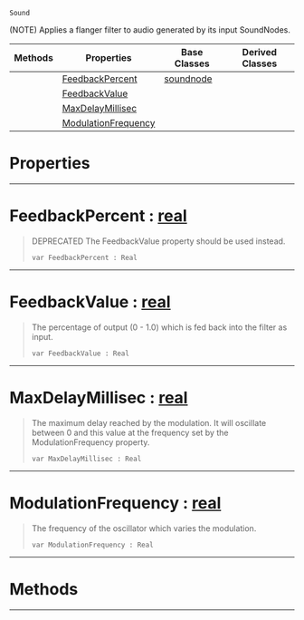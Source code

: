  `Sound`

(NOTE) Applies a flanger filter to audio generated by its input SoundNodes.

|Methods|Properties|Base Classes|Derived Classes|
|---|---|---|---|
| |[ FeedbackPercent](flangernode.md#feedbackpercent-zilch-eng)|[soundnode](soundnode.md)| |
| |[ FeedbackValue](flangernode.md#feedbackvalue-zilch-engin)| | |
| |[ MaxDelayMillisec](flangernode.md#maxdelaymillisec-zilch-en)| | |
| |[ ModulationFrequency](flangernode.md#modulationfrequency-zero)| | |


 #  Properties


---  
 #  FeedbackPercent : [real](../nada_base_types/real.md)

> DEPRECATED The FeedbackValue property should be used instead.
> ``` lang=cpp, name=Nada
> var FeedbackPercent : Real


---  
 #  FeedbackValue : [real](../nada_base_types/real.md)

> The percentage of output (0 - 1.0) which is fed back into the filter as input.
> ``` lang=cpp, name=Nada
> var FeedbackValue : Real


---  
 #  MaxDelayMillisec : [real](../nada_base_types/real.md)

> The maximum delay reached by the modulation. It will oscillate between 0 and this value at the frequency set by the ModulationFrequency property.
> ``` lang=cpp, name=Nada
> var MaxDelayMillisec : Real


---  
 #  ModulationFrequency : [real](../nada_base_types/real.md)

> The frequency of the oscillator which varies the modulation.
> ``` lang=cpp, name=Nada
> var ModulationFrequency : Real


---  
 #  Methods


---  
 

 